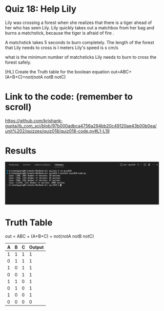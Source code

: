 # Quiz 18: Help Lily
 
Lily was crossing a forest when she realizes that there is a tiger ahead of her who has seen Lily. 
Lily quickly takes out a matchbox from her bag and burns a matchstick, because the tiger is afraid of fire . 

A matchstick takes 5 seconds to burn completely.
The length of the forest that Lily needs to cross is l meters
Lily's speed is s cm/s

what is the minimum number of matchsticks Lily needs to burn to cross the forest safely.

[HL] Create the Truth table for the boolean equation out=ABC+(A+B+C)+not(notA notB notC)

# Link to the code: (remember to scroll)

https://github.com/krishank-gupta/ib_com_sci/blob/97b000adbca4756a294bb20c49120ae43b00b0ea/unit%202/quizzes/quiz018/quiz018-code.py#L1-L19
# Results
 
![quiz018-results](./quiz018-results.png)

# Truth Table

out = ABC + (A+B+C) + not(notA notB notC)

| A | B | C | Output |
|---|---|---|--------|
| 1 | 1 | 1 |    1   |
| 0 | 1 | 1 |    1   |
| 1 | 0 | 1 |    1   |
| 0 | 0 | 1 |    1   |
| 1 | 1 | 0 |    1   |
| 0 | 1 | 0 |    1   |
| 1 | 0 | 0 |    1   |
| 0 | 0 | 0 |    0   |